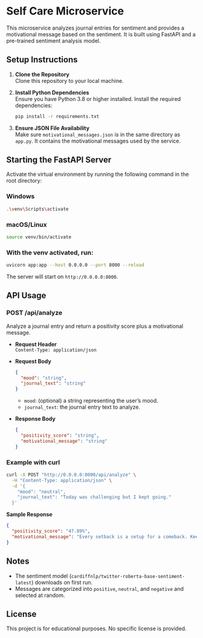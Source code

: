# Self Care Microservice

This microservice analyzes journal entries for sentiment and provides a motivational message based on the sentiment. It is built using FastAPI and a pre-trained sentiment analysis model.

## Setup Instructions

1. **Clone the Repository**  
   Clone this repository to your local machine.

2. **Install Python Dependencies**  
   Ensure you have Python 3.8 or higher installed. Install the required dependencies:
   ```bash
   pip install -r requirements.txt
   ```

3. **Ensure JSON File Availability**  
   Make sure `motivational_messages.json` is in the same directory as `app.py`. It contains the motivational messages used by the service.

## Starting the FastAPI Server

Activate the virtual environment by running the following command in the root directory:

### Windows
```bash
.\venv\Scripts\activate
```

### macOS/Linux
```bash
source venv/bin/activate
```

### With the venv activated, run:
```bash
uvicorn app:app --host 0.0.0.0 --port 8000 --reload
```
The server will start on `http://0.0.0.0:8000`.

## API Usage

### POST /api/analyze

Analyze a journal entry and return a positivity score plus a motivational message.

- **Request Header**  
  `Content-Type: application/json`

- **Request Body**  
  ```json
  {
    "mood": "string",
    "journal_text": "string"
  }
  ```
  - `mood`: (optional) a string representing the user’s mood.  
  - `journal_text`: the journal entry text to analyze.

- **Response Body**  
  ```json
  {
    "positivity_score": "string",
    "motivational_message": "string"
  }
  ```

### Example with curl

```bash
curl -X POST "http://0.0.0.0:8000/api/analyze" \
  -H "Content-Type: application/json" \
  -d '{
    "mood": "neutral",
    "journal_text": "Today was challenging but I kept going."
  }'
```

**Sample Response**  
```json
{
  "positivity_score": "47.89%",
  "motivational_message": "Every setback is a setup for a comeback. Keep going!"
}
```

## Notes

- The sentiment model (`cardiffnlp/twitter-roberta-base-sentiment-latest`) downloads on first run.
- Messages are categorized into `positive`, `neutral`, and `negative` and selected at random.

## License

This project is for educational purposes. No specific license is provided.
